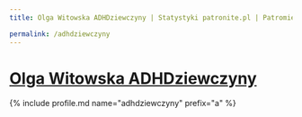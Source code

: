 ```yaml
---
title: Olga Witowska ADHDziewczyny | Statystyki patronite.pl | Patromierz

permalink: /adhdziewczyny
---
```


# [Olga Witowska ADHDziewczyny](https://patronite.pl/adhdziewczyny)

{% include profile.md name="adhdziewczyny" prefix="a" %}
